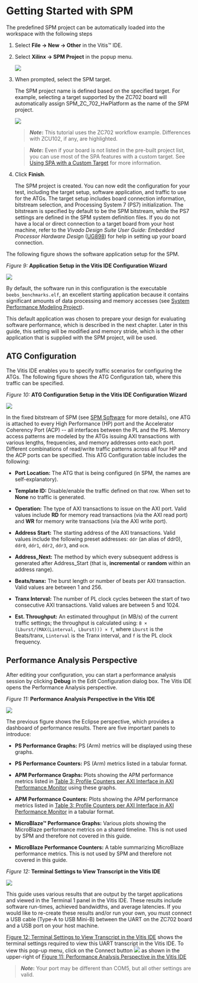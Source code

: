 # Getting Started with SPM

The predefined SPM project can be automatically loaded into the workspace with the following steps

1. Select **File → New → Other** in the Vitis™ IDE.
2. Select **Xilinx → SPM Project** in the popup menu.

     ![](./media/vitis_new_spm_proj.png)

3. When prompted, select the SPM target.

    The SPM project name is defined based on the specified target. For example, selecting a target supported by the ZC702 board will automatically assign SPM_ZC_702_HwPlatform as the name of the SPM project.

     ![](./media/vitis_spm_proj_target.png)

     > ***Note*:** This tutorial uses the ZC702 workflow example. Differences with ZCU102, if any, are highlighted.

     > ***Note*:** Even if your board is not listed in the pre-built project list, you can use most of the SPA features with a custom target. See [Using SPA with a Custom Target](9-using-spa-with-custom-target.md) for more information.

4. Click **Finish**.

    The SPM project is created. You can now edit the configuration for your test, including the target setup, software application, and traffic to use for the  ATGs. The target setup includes board connection information, bitstream selection, and Processing System 7 (PS7) initialization. The bitstream is specified by default to be the SPM bitstream, while the PS7 settings are defined in the SPM system definition files. If you do not have a local or direct connection to a target board from your host machine, refer to the *Vivado Design Suite User Guide: Embedded Processor Hardware Design* ([UG898](https://www.xilinx.com/cgi-bin/docs/rdoc?=latest;d=ug898-vivado-embedded-design.pdf)) for help in setting up your board connection.

The following figure shows the software application setup for the SPM.

*Figure 9:* **Application Setup in the Vitis IDE Configuration Wizard**

![](./media/image8.png)

By default, the software run in this configuration is the executable `beebs_benchmarks.elf`, an excellent starting application because it contains significant amounts of data processing and memory accesses
(see [System Performance Modeling Project](2-system-performance-modeling-project.md)).

This default application was chosen to prepare your design for evaluating software performance, which is described in the next chapter. Later in this guide, this setting will be modified and memory stride, which is the other application that is supplied with the SPM project, will be used.

## ATG Configuration

The Vitis IDE enables you to specify traffic scenarios for configuring the ATGs. The following figure shows the ATG Configuration tab, where this traffic can be specified.

 *Figure 10:* **ATG Configuration Setup in the Vitis IDE Configuration Wizard**

![](./media/image9.png)

In the fixed bitstream of SPM (see [SPM Software](2-system-performance-modeling-project.md#spm-software) for more details), one ATG is attached to every High Performance (HP) port and the Accelerator Coherency Port (ACP) -- all interfaces between the PL and the PS. Memory access patterns are modeled by the ATGs issuing AXI transactions with various lengths, frequencies, and memory addresses onto each port. Different combinations of read/write traffic patterns across all four HP and the ACP ports can be specified. This ATG Configuration table includes the following:

- **Port Location:** The ATG that is being configured (in SPM, the names are self-explanatory).

- **Template ID:** Disable/enable the traffic defined on that row. When set to **None** no traffic is generated.

- **Operation:** The type of AXI transactions to issue on the AXI port. Valid values include **RD** for memory read transactions (via the AXI read port) and **WR** for memory write transactions (via the AXI write port).

- **Address Start:** The starting address of the AXI transactions. Valid values include the following preset addresses: `ddr` (an alias of ddr0), `ddr0`, `ddr1`, `ddr2`, `ddr3`, and `ocm`.

- **Address_Next:** The method by which every subsequent address is generated after Address_Start (that is, **incremental** or **random** within an address range).

- **Beats/tranx:** The burst length or number of beats per AXI transaction. Valid values are between 1 and 256.

- **Tranx Interval:** The number of PL clock cycles between the start of two consecutive AXI transactions. Valid values are between 5 and 1024.

- **Est. Throughput:** An estimated throughput (in MB/s) of the current traffic settings; the throughput is calculated using: `8 × (Lburst/(MAX(Linterval, Lburst))) × f`, where `Lburst` is the Beats/tranx, `Linterval` is the Tranx interval, and `f` is the PL clock frequency.

## Performance Analysis Perspective

After editing your configuration, you can start a performance analysis session by clicking **Debug** in the Edit Configuration dialog box. The Vitis IDE opens the Performance Analysis perspective.

 *Figure 11:* **Performance Analysis Perspective in the Vitis IDE**

![](./media/image10.jpeg)

The previous figure shows the Eclipse perspective, which provides a dashboard of performance results. There are five important panels to introduce:

- **PS Performance Graphs:** PS (Arm) metrics will be displayed using these graphs.

- **PS Performance Counters:** PS (Arm) metrics listed in a tabular format.

- **APM Performance Graphs:** Plots showing the APM performance metrics listed in [Table 3: Profile Counters per AXI Interface in AXI Performance Monitor](#_bookmark14) using these graphs.

- **APM Performance Counters:** Plots showing the APM performance metrics listed in [Table 3: Profile Counters per AXI Interface in AXI Performance Monitor](#_bookmark14) in a tabular format.

- **MicroBlaze™ Performance Graphs:** Various plots showing the MicroBlaze performance metrics on a shared timeline. This is not used by SPM and therefore not covered in this guide.

- **MicroBlaze Performance Counters:** A table summarizing MicroBlaze performance metrics. This is not used by SPM and therefore not covered in this guide.

 *Figure 12:* **Terminal Settings to View Transcript in the Vitis IDE**

![](./media/image11.jpeg)

This guide uses various results that are output by the target applications and viewed in the Terminal 1 panel in the Vitis IDE. These results include software run-times, achieved bandwidths, and average latencies. If you would like to re-create these results and/or run your own, you must connect a USB cable (Type-A to USB Mini-B) between the UART on the ZC702 board and a USB port on your host machine.

[Figure 12: Terminal Settings to View Transcript in the Vitis IDE](#figure-12-terminal-settings-to-view-transcript-in-the-vitis-ide) shows the terminal settings required to view this UART transcript in the Vitis IDE. To view this pop-up menu, click on the Connect button ![](./media/image12.png) as shown in the upper-right of [Figure 11: Performance Analysis Perspective in the Vitis IDE](#figure-11-performance-analysis-perspective-in-the-vitis-ide)

> ***Note*:** Your port may be different than COM5, but all other settings are valid.

